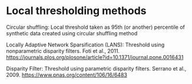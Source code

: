# Local thresholding methods 

Circular shuffling: Local threshold taken as 95th (or another) percentile of synthetic data created using circular shuffling method

Locally Adaptive Network Sparsification (LANS): Threshold using nonparametric disparity filters. Foti et al., 2011. https://journals.plos.org/plosone/article?id=10.1371/journal.pone.0016431

Disparity Filter: Threshold using parametric disparity filters. Serrano et al., 2009. https://www.pnas.org/content/106/16/6483 
